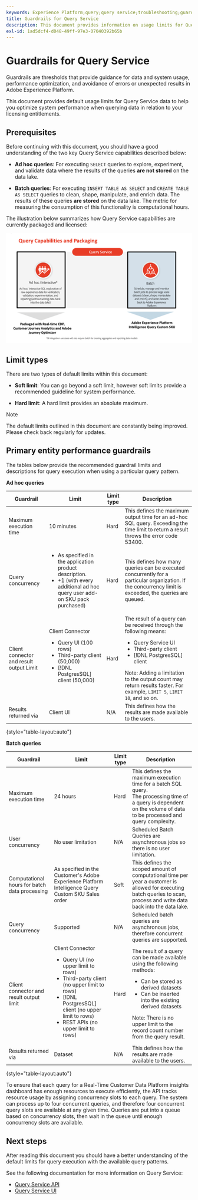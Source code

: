 ```yaml
---
keywords: Experience Platform;query;query service;troubleshooting;guardrails;guidelines;limit;
title: Guardrails for Query Service
description: This document provides information on usage limits for Query Service data to help you optimize your query use.
exl-id: 1ad5dcf4-d048-49ff-97e3-07040392b65b
---
```

# Guardrails for Query Service

Guardrails are thresholds that provide guidance for data and system usage, performance optimization, and avoidance of errors or unexpected results in Adobe Experience Platform.

This document provides default usage limits for Query Service data to help you optimize system performance when querying data in relation to your licensing entitlements.

## Prerequisites

Before continuing with this document, you should have a good understanding of the two key Query Service capabilities described below:

* **Ad hoc queries**: For executing `SELECT` queries to explore, experiment, and validate data where the results of the queries **are not stored** on the data lake.

* **Batch queries**: For executing `INSERT TABLE AS SELECT` and `CREATE TABLE AS SELECT` queries to clean, shape, manipulate, and enrich data. The results of these queries **are stored** on the data lake. The metric for measuring the consumption of this functionality is computational hours.

The illustration below summarizes how Query Service capabilities are currently packaged and licensed:

![A diagram to explain the distribution and packaging of Query Service capabilities in relation to licencing.](./images/guardrails/query-capabilities.png)

## Limit types

There are two types of default limits within this document:

* **Soft limit**: You can go beyond a soft limit, however soft limits provide a recommended guideline for system performance.

* **Hard limit**: A hard limit provides an absolute maximum.

>[!NOTE]
>
>The default limits outlined in this document are constantly being improved. Please check back regularly for updates.

## Primary entity performance guardrails

The tables below provide the recommended guardrail limits and descriptions for query execution when using a particular query pattern.

**Ad hoc queries**

| **Guardrail**| **Limit** | **Limit type** | **Description** |
|---|---|---|---|
| Maximum execution time  | 10 minutes  | Hard  | This defines the maximum output time for an ad-hoc SQL query. Exceeding the time limit to return a result throws the error code 53400.  |
| Query concurrency | <ul><li>As specified in the application product description.</li><li>+1 (with every additional ad hoc query user add-on SKU pack purchased)</li></ul> | Hard | This defines how many queries can be executed concurrently for a particular organization. If the concurrency limit is exceeded, the queries are queued.  |
| Client connector and result output Limit | Client Connector<ul><li>Query UI (100 rows)</li><li>Third-party client (50,000)</li><li>[!DNL PostgresSQL] client (50,000)</li></ul> | Hard | The result of a query can be received through the following means:<ul><li>Query Service UI</li><li>Third-party client</li><li>[!DNL PostgresSQL] client</li></ul>Note: Adding a limitation to the output count may return results faster. For example, `LIMIT 5`, `LIMIT 10`, and so on. |
| Results returned via | Client UI  | N/A  | This defines how the results are made available to the users. |

{style="table-layout:auto"}

**Batch queries**

| **Guardrail**| **Limit** | **Limit type** | **Description** |
|---|---|---|---|
| Maximum execution time| 24 hours  | Hard | This defines the maximum execution time for a batch SQL query.<br>The processing time of a query is dependent on the volume of data to be processed and query complexity.  |
| User concurrency  | No user limitation | N/A | Scheduled Batch Queries are asynchronous jobs so there is no user limitation.  |
| Computational hours for batch data processing | As specified in the Customer's Adobe Experience Platform Intelligence Query Custom SKU Sales order| Soft  | This defines the scoped amount of computational time per year a customer is allowed for executing batch queries to scan, process and write data back into the data lake. |
| Query concurrency  | Supported | N/A | Scheduled batch queries are asynchronous jobs, therefore concurrent queries are supported. |
| Client connector and result output limit | Client Connector<ul><li>Query UI (no upper limit to rows)</li><li>Third-party client (no upper limit to rows)</li><li>[!DNL PostgresSQL] client (no upper limit to rows)</li><li>REST APIs (no upper limit to rows)</li></ul> | Hard  | The result of a query can be made available using the following methods:<ul><li>Can be stored as derived datasets</li><li>Can be inserted into the existing derived datasets</li></ul>Note: There is no upper limit to the record count number from the query result. |
| Results returned via | Dataset | N/A | This defines how the results are made available to the users. |

{style="table-layout:auto"}

To ensure that each query for a Real-Time Customer Data Platform insights dashboard has enough resources to execute efficiently, the API tracks resource usage by assigning concurrency slots to each query. The system can process up to four concurrent queries, and therefore four concurrent query slots are available at any given time. Queries are put into a queue based on concurrency slots, then wait in the queue until enough concurrency slots are available.

## Next steps

After reading this document you should have a better understanding of the default limits for query execution with the available query patterns. 

See the following documentation for more information on Query Service:

* [Query Service API](./api/getting-started.md)
* [Query Service UI](./ui/overview.md)
